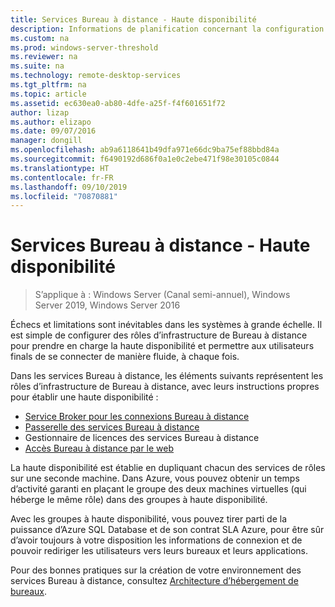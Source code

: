```yaml
---
title: Services Bureau à distance - Haute disponibilité
description: Informations de planification concernant la configuration d’un déploiement des services Bureau à distance hautement disponible.
ms.custom: na
ms.prod: windows-server-threshold
ms.reviewer: na
ms.suite: na
ms.technology: remote-desktop-services
ms.tgt_pltfrm: na
ms.topic: article
ms.assetid: ec630ea0-ab80-4dfe-a25f-f4f601651f72
author: lizap
ms.author: elizapo
ms.date: 09/07/2016
manager: dongill
ms.openlocfilehash: ab9a6118641b49dfa971e66dc9ba75ef88bbd84a
ms.sourcegitcommit: f6490192d686f0a1e0c2ebe471f98e30105c0844
ms.translationtype: HT
ms.contentlocale: fr-FR
ms.lasthandoff: 09/10/2019
ms.locfileid: "70870881"
---
```

# <a name="remote-desktop-services---high-availability"></a>Services Bureau à distance - Haute disponibilité

>S’applique à : Windows Server (Canal semi-annuel), Windows Server 2019, Windows Server 2016

Échecs et limitations sont inévitables dans les systèmes à grande échelle. Il est simple de configurer des rôles d’infrastructure de Bureau à distance pour prendre en charge la haute disponibilité et permettre aux utilisateurs finals de se connecter de manière fluide, à chaque fois.

Dans les services Bureau à distance, les éléments suivants représentent les rôles d’infrastructure de Bureau à distance, avec leurs instructions propres pour établir une haute disponibilité :
- [Service Broker pour les connexions Bureau à distance](Deploy-a-Remote-Desktop-Connection-Broker-cluster.md)
- [Passerelle des services Bureau à distance](Deploy-a-RD-Web-Access-and-Gateway-farm.md)
- Gestionnaire de licences des services Bureau à distance
- [Accès Bureau à distance par le web](Deploy-a-RD-Web-Access-and-Gateway-farm.md)

La haute disponibilité est établie en dupliquant chacun des services de rôles sur une seconde machine. Dans Azure, vous pouvez obtenir un temps d’activité garanti en plaçant le groupe des deux machines virtuelles (qui héberge le même rôle) dans des groupes à haute disponibilité.

Avec les groupes à haute disponibilité, vous pouvez tirer parti de la puissance d’Azure SQL Database et de son contrat SLA Azure, pour être sûr d’avoir toujours à votre disposition les informations de connexion et de pouvoir rediriger les utilisateurs vers leurs bureaux et leurs applications.

Pour des bonnes pratiques sur la création de votre environnement des services Bureau à distance, consultez [Architecture d’hébergement de bureaux](desktop-hosting-reference-architecture.md).